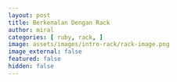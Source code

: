 ```yaml
---
layout: post
title: Berkenalan Dengan Rack
author: miral
categories: [ ruby, rack, ]
image: assets/images/intro-rack/rack-image.png
image_external: false
featured: false
hidden: false
---
```


